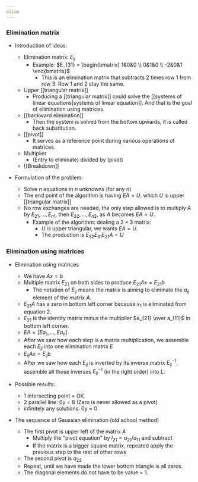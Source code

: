 ```yaml
---
alias
---
```


### Elimination matrix

- Introduction of ideas:
	- Elimination matrix: $E_{ij}$
		- Example: $E_{31} = \begin{bmatrix} 1&0&0 \\ 0&1&0 \\ -2&0&1 \end{bmatrix}$
			- This is an elimination matrix that subtracts 2 times row 1 from row 3. Row 1 and 2 stay the same. 
	- Upper [[triangular matrix]]
		- Producing a [[triangular matrix]] could solve the [[systems of linear equations|systems of linear equation]]. And that is the goal of elimination using matrices. 
	- [[backward elimination]]
		- Then the system is solved from the bottom upwards, it is called back substitution.
	- [[pivot]]
		- It serves as a reference point during various operations of matrices. 
	- Multiplier 
		- (Entry to eliminate) divided by (pivot)
	- [[Breakdown]]


- Formulation of the problem:
	- Solve $n$ equations in $n$ unknowns (for any $n$)
	- The end point of the algorithm is having $EA = U$, which $U$ is upper [[triangular matrix]]
	- No row exchanges are needed, the only step allowed is to multiply $A$ by $E_{21}, \dots, E_{n1}$, then $E_{32},\dots, E_{n2}$, as $A$ becomes $EA = U$.
		- Example of the algorithm: dealing a $3 \times 3$ matrix:
			- $U$ is upper triangular, we wants $EA = U$. 
			- The production is $E_{32}E_{31}E_{21}A = U$

### Elimination using matrices
- Elimination using matrices
	- We have $Ax = b$ 
	- Multiple matrix $E_{21}$ on both sides to produce   $E_{21}Ax = E_{21}b$
		- The notation of $E_{ij}$ means the matrix is aiming to eliminate the $a_{ij}$ element of the matrix $A$. 
	- $E_{21}A$ has a zero in bottom left corner because $x_1$ is eliminated from equation 2. 
	- $E_{21}$ is the identity matrix minus the multiplier $a_{21} \over a_{11}$ in bottom left corner. 
	- $EA = [Ea_1, \dots, Ea_n]$
	- After we saw how each step is a matrix multiplication, we assemble each $E_{ij}$ into one elimination matrix $E$
	- $E_{ij}Ax = E_{ij}b$
	- After we saw how each $E_{ij}$ is inverted by its inverse matrix $E_{ij}^{-1}$, assemble all those inverses  $E_{ij}^{-1}$ (in the right order) into $L$. 

- Possible results:
	- 1 intersecting point = OK
	- 2 parallel line: 0y = 8 (Zero is never allowed as a pivot)
	- infinitely any solutions: 0y = 0 

- The sequence of Gaussian elimination (old school method)
	- The first pivot is upper left of the matrix $A$
		- Multiply the "pivot equation" by $l_{21} = a_{21} / a_{11}$ and subtract
		- If the matrix is a bigger square matrix, repeated apply the previous step to the rest of other rows
	- The second pivot is $a_{22}$
	- Repeat, until we have made the lower bottom triangle is all zeros. 
	- The diagonal elements do not have to be value = 1.
